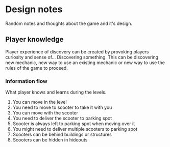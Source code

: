 # Design notes

Random notes and thoughts about the game and it's design.

## Player knowledge

Player experience of discovery can be created by provoking players curiosity and sense of... Discovering something. This can be discovering new mechanic, new way to use an existing mechanic or new way to use the rules of the game to proceed.

### Information flow

What player knows and learns during the levels.

1. You can move in the level
2. You need to move to scooter to take it with you
3. You can move with the scooter
4. You need to deliver the scooter to parking spot
5. Scooter is always left to parking spot when moving over it
6. You might need to deliver multiple scooters to parking spot
7. Scooters can be behind buildings or structures
8. Scooters can be hidden in hideouts
